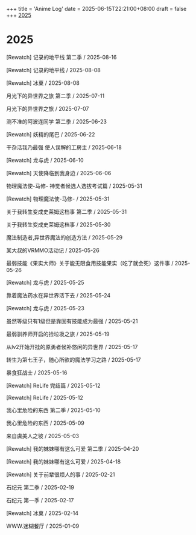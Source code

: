 +++
title = 'Anime Log'
date = 2025-06-15T22:21:00+08:00
draft = false
+++
[2025](#2025)

# 2025

[Rewatch] 记录的地平线 第二季 / 2025-08-16

[Rewatch] 记录的地平线 / 2025-08-08

[Rewatch] 冰菓 / 2025-08-08

月光下的异世界之旅 第二季 / 2025-07-11

月光下的异世界之旅 / 2025-07-07

测不准的阿波连同学 第二季 / 2025-06-23

[Rewatch] 妖精的尾巴 / 2025-06-22

干杂活我乃最强 使人误解的工房主 / 2025-06-18

[Rewatch] 龙与虎 / 2025-06-10

[Rewatch] 天使降临到我身边 / 2025-06-06

物理魔法使-马修- 神觉者候选人选拔考试篇 / 2025-05-31

[Rewatch] 物理魔法使-马修- / 2025-05-31

关于我转生变成史莱姆这档事 第二季 / 2025-05-31

关于我转生变成史莱姆这档事 / 2025-05-30

魔法制造者,异世界魔法的创造方法 / 2025-05-29

某大叔的VRMMO活动记 / 2025-05-26

最弱技能《果实大师》关于能无限食用技能果实（吃了就会死）这件事 / 2025-05-26

[Rewatch] 龙与虎 / 2025-05-25

靠着魔法药水在异世界活下去 / 2025-05-24

[Rewatch] 龙与虎 / 2025-05-23

虽然等级只有1级但是靠固有技能成为最强 / 2025-05-21

最弱驯养师开启的捡垃圾之旅 / 2025-05-19

从lv2开始开挂的原勇者候补悠闲的异世界 / 2025-05-17

转生为第七王子，随心所欲的魔法学习之路 / 2025-05-17

暴食狂战士 / 2025-05-16

[Rewatch] ReLife 完结篇 / 2025-05-12

[Rewatch] ReLife / 2025-05-12

我心里危险的东西 第二季 / 2025-05-10

我心里危险的东西 / 2025-05-09

来自虞美人之坡 / 2025-05-03

[Rewatch] 我的妹妹哪有这么可爱 第二季 / 2025-04-20

[Rewatch] 我的妹妹哪有这么可爱 / 2025-04-18

[Rewatch] 关于前辈很烦人的事 / 2025-02-21

石纪元 第二季 / 2025-02-19

石纪元 第一季 / 2025-02-17

[Rewatch] 冰菓 / 2025-02-14

WWW.迷糊餐厅 / 2025-01-09
